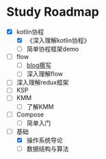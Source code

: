 # Study Roadmap


- [x] kotlin协程
  - [x] 《深入理解kotlin协程》
  - [ ] 简单协程框架demo
- [ ] flow
  - [ ] [blog撰写](/content/posts/tech/flow.md)
  - [ ] 深入理解flow
- [ ] 深入理解redux框架
- [ ] KSP
- [ ] KMM
  - [ ] 了解KMM
- [ ] Compose
  - [ ] 简单入门
- [ ] 基础
  - [x] 操作系统导论
  - [ ] 数据结构与算法
